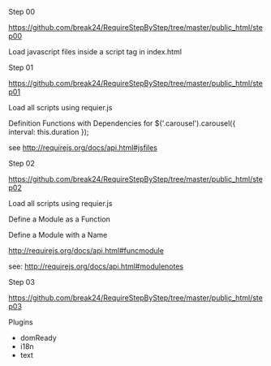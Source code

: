 Step 00

https://github.com/break24/RequireStepByStep/tree/master/public_html/step00

Load javascript files inside a script tag in index.html 

Step 01

https://github.com/break24/RequireStepByStep/tree/master/public_html/step01

Load all scripts using requier.js

<script data-main="scripts/main.js" src="scripts/require.js"></script>

Definition Functions with Dependencies for
    $('.carousel').carousel({
        interval: this.duration
    });

see http://requirejs.org/docs/api.html#jsfiles

Step 02

https://github.com/break24/RequireStepByStep/tree/master/public_html/step02

Load all scripts using requier.js

<script data-main="scripts/main.js" src="scripts/require.js"></script>

Define a Module as a Function

Define a Module with a Name

http://requirejs.org/docs/api.html#funcmodule

see:
http://requirejs.org/docs/api.html#modulenotes

Step 03

https://github.com/break24/RequireStepByStep/tree/master/public_html/step03

Plugins
- domReady
- i18n
- text
